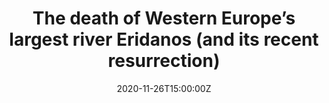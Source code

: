 ---
title: 'The death of Western Europe’s largest river Eridanos (and its recent resurrection)'
summary: 11:00-11:45 by Prof. Salomon Kroonenberg
tags:
- Second day
date: "2020-11-26T15:00:00Z"

# Optional external URL for project (replaces project detail page).
external_link: https://www.youtube.com/

---